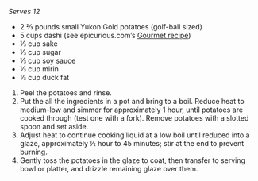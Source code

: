 <em>Serves 12</em>

<ul>
  <li>2 ⅔ pounds small Yukon Gold potatoes (golf-ball sized)
  <li>5 cups dashi (see epicurious.com’s <a href="http://www.epicurious.com/recipes/food/views/dashi-japanese-sea-stock-103413">Gourmet recipe</a>)
  <li>⅓ cup sake
  <li>⅓ cup sugar
  <li>⅓ cup soy sauce
  <li>⅓ cup mirin
  <li>⅓ cup duck fat
</ul>

<ol>
  <li>Peel the potatoes and rinse.
  <li>Put the all the ingredients in a pot and bring to a boil. Reduce heat to medium-low and simmer for approximately 1 hour, until potatoes are cooked through (test one with a fork). Remove potatoes with a slotted spoon and set aside.
  <li>Adjust heat to continue cooking liquid at a low boil until reduced into a glaze, approximately ½ hour to 45 minutes; stir at the end to prevent burning. 
  <li>Gently toss the potatoes in the glaze to coat, then transfer to serving bowl or platter, and drizzle remaining glaze over them.
</ol>